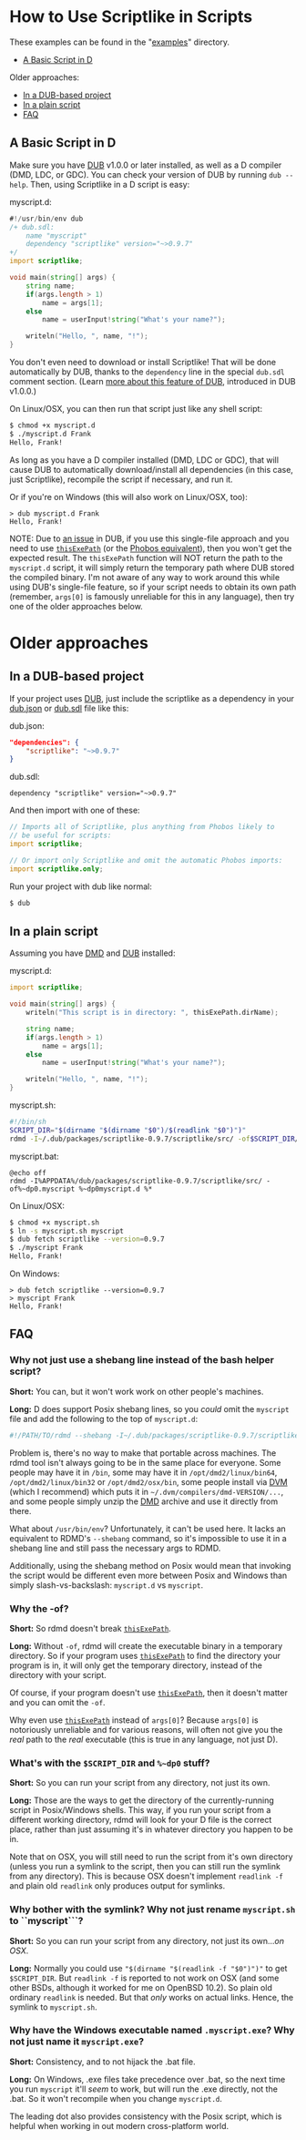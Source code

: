 How to Use Scriptlike in Scripts
================================

These examples can be found in the "[examples](https://github.com/Abscissa/scriptlike/blob/master/examples)" directory.

* [A Basic Script in D](#a-basic-script-in-d)

Older approaches:
* [In a DUB-based project](#in-a-dub-based-project)
* [In a plain script](#in-a-plain-script)
* [FAQ](#faq)

A Basic Script in D
-------------------
Make sure you have [DUB](http://code.dlang.org/download) v1.0.0 or later installed, as well as a D compiler (DMD, LDC, or GDC). You can check your version of DUB by running `dub --help`. Then, using Scriptlike in a D script is easy:

myscript.d:
```d
#!/usr/bin/env dub
/+ dub.sdl:
	name "myscript"
	dependency "scriptlike" version="~>0.9.7"
+/
import scriptlike;

void main(string[] args) {
	string name;
	if(args.length > 1)
		name = args[1];
	else
		name = userInput!string("What's your name?");

	writeln("Hello, ", name, "!");
}
```

You don't even need to download or install Scriptlike! That will be done automatically by DUB, thanks to the `dependency` line in the special `dub.sdl` comment section. (Learn [more about this feature of DUB](http://code.dlang.org/getting_started#single-file-packages), introduced in DUB v1.0.0.)

On Linux/OSX, you can then run that script just like any shell script:

```bash
$ chmod +x myscript.d
$ ./myscript.d Frank
Hello, Frank!
```

As long as you have a D compiler installed (DMD, LDC or GDC), that will cause DUB to automatically download/install all dependencies (in this case, just Scriptlike), recompile the script if necessary, and run it.

Or if you're on Windows (this will also work on Linux/OSX, too):
```batch
> dub myscript.d Frank
Hello, Frank!
```

NOTE: Due to [an issue](https://github.com/dlang/dub/issues/907) in DUB, if you use this single-file approach and you need to use [`thisExePath`](http://semitwist.com/scriptlike/scriptlike/file/wrappers/thisExePath.html) (or the [Phobos equivalent](http://dlang.org/phobos/std_file.html#thisExePath)), then you won't get the expected result. The `thisExePath` function will NOT return the path to the `myscript.d` script, it will simply return the temporary path where DUB stored the compiled binary. I'm not aware of any way to work around this while using DUB's single-file feature, so if your script needs to obtain its own path (remember, `args[0]` is famously unreliable for this in any language), then try one of the older approaches below.

Older approaches
================

In a DUB-based project
----------------------
If your project uses [DUB](http://code.dlang.org/getting_started), just include the scriptlike as a dependency in your [dub.json](http://code.dlang.org/package-format?lang=json) or [dub.sdl](http://code.dlang.org/package-format?lang=sdl) file like this:

dub.json:
```json
"dependencies": {
	"scriptlike": "~>0.9.7"
}
```

dub.sdl:
```
dependency "scriptlike" version="~>0.9.7"
```

And then import with one of these:

```d
// Imports all of Scriptlike, plus anything from Phobos likely to
// be useful for scripts:
import scriptlike;

// Or import only Scriptlike and omit the automatic Phobos imports:
import scriptlike.only;
```

Run your project with dub like normal:

```bash
$ dub
```

In a plain script
----------------------

Assuming you have [DMD](http://dlang.org/download.html#dmd) and [DUB](http://code.dlang.org/download) installed:

myscript.d:
```d
import scriptlike;

void main(string[] args) {
	writeln("This script is in directory: ", thisExePath.dirName);

	string name;
	if(args.length > 1)
		name = args[1];
	else
		name = userInput!string("What's your name?");

	writeln("Hello, ", name, "!");
}
```

myscript.sh:
```bash
#!/bin/sh
SCRIPT_DIR="$(dirname "$(dirname "$0")/$(readlink "$0")")"
rdmd -I~/.dub/packages/scriptlike-0.9.7/scriptlike/src/ -of$SCRIPT_DIR/.myscript $SCRIPT_DIR/myscript.d "$@"
```

myscript.bat:
```batch
@echo off
rdmd -I%APPDATA%/dub/packages/scriptlike-0.9.7/scriptlike/src/ -of%~dp0.myscript %~dp0myscript.d %*
```

On Linux/OSX:
```bash
$ chmod +x myscript.sh
$ ln -s myscript.sh myscript
$ dub fetch scriptlike --version=0.9.7
$ ./myscript Frank
Hello, Frank!
```

On Windows:
```batch
> dub fetch scriptlike --version=0.9.7
> myscript Frank
Hello, Frank!
```

FAQ
---

### Why not just use a shebang line instead of the bash helper script?

**Short:** You can, but it won't work work on other people's machines.

**Long:** D does support Posix shebang lines, so you *could* omit the `myscript` file and add the following to the top of `myscript.d`:

```bash
#!/PATH/TO/rdmd --shebang -I~/.dub/packages/scriptlike-0.9.7/scriptlike/src/
```

Problem is, there's no way to make that portable across machines. The rdmd tool isn't always going to be in the same place for everyone. Some people may have it in `/bin`, some may have it in `/opt/dmd2/linux/bin64`, `/opt/dmd2/linux/bin32` or `/opt/dmd2/osx/bin`, some people install via [DVM](https://github.com/jacob-carlborg/dvm) (which I recommend) which puts it in `~/.dvm/compilers/dmd-VERSION/...`, and some people simply unzip the [DMD](http://dlang.org/download.html#dmd) archive and use it directly from there.

What about `/usr/bin/env`? Unfortunately, it can't be used here. It lacks an equivalent to RDMD's `--shebang` command, so it's impossible to use it in a shebang line and still pass the necessary args to RDMD.

Additionally, using the shebang method on Posix would mean that invoking the script would be different even more between Posix and Windows than simply slash-vs-backslash: `myscript.d` vs `myscript`.

### Why the -of?

**Short:** So rdmd doesn't break [```thisExePath```](http://semitwist.com/scriptlike/scriptlike/file/wrappers/thisExePath.html).

**Long:** Without ```-of```, rdmd will create the executable binary in a temporary directory. So if your program uses [```thisExePath```](http://semitwist.com/scriptlike/scriptlike/file/wrappers/thisExePath.html) to find the directory your program is in, it will only get the temporary directory, instead of the directory with your script.

Of course, if your program doesn't use [```thisExePath```](http://semitwist.com/scriptlike/scriptlike/file/wrappers/thisExePath.html), then it doesn't matter and you can omit the ```-of```.

Why even use [```thisExePath```](http://semitwist.com/scriptlike/scriptlike/file/wrappers/thisExePath.html) instead of ```args[0]```? Because ```args[0]``` is notoriously unreliable and for various reasons, will often not give you the *real* path to the *real* executable (this is true in any language, not just D).

### What's with the ```$SCRIPT_DIR``` and ```%~dp0``` stuff?

**Short:** So you can run your script from any directory, not just its own.

**Long:** Those are the ways to get the directory of the currently-running script in Posix/Windows shells. This way, if you run your script from a different working directory, rdmd will look for your D file is the correct place, rather than just assuming it's in whatever directory you happen to be in.

Note that on OSX, you will still need to run the script from it's own directory (unless you run a symlink to the script, then you can still run the symlink from any directory). This is because OSX doesn't implement ```readlink -f``` and plain old ```readlink``` only produces output for symlinks.

### Why bother with the symlink? Why not just rename ```myscript.sh``` to ``myscript```?

**Short:** So you can run your script from any directory, not just its own...*on OSX*.

**Long:** Normally you could use ```"$(dirname "$(readlink -f "$0")")"``` to get ```$SCRIPT_DIR```. But ```readlink -f``` is reported to not work on OSX (and some other BSDs, although it worked for me on OpenBSD 10.2). So plain old ordinary ```readlink``` is needed. But that *only* works on actual links. Hence, the symlink to ```myscript.sh```.

### Why have the Windows executable named ```.myscript.exe```? Why not just name it ```myscript.exe```?

**Short:** Consistency, and to not hijack the .bat file.

**Long:** On Windows, .exe files take precedence over .bat, so the next time you run ```myscript``` it'll *seem* to work, but will run the .exe directly, not the .bat. So it won't recompile when you change ```myscript.d```.

The leading dot also provides consistency with the Posix script, which is helpful when working in out modern cross-platform world.
